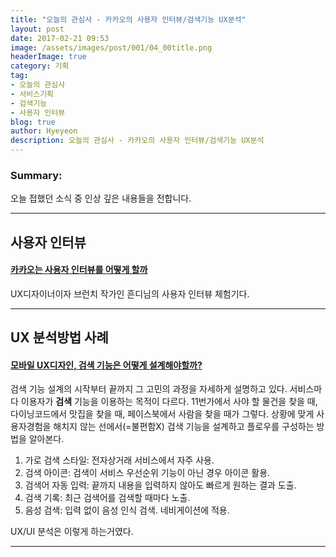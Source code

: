 ```yaml
---
title: "오늘의 관심사 - 카카오의 사용자 인터뷰/검색기능 UX분석"
layout: post
date: 2017-02-21 09:53
image: /assets/images/post/001/04_00title.png
headerImage: true
category: 기획
tag:
- 오늘의 관심사
- 서비스기획
- 검색기능
- 사용자 인터뷰
blog: true
author: Hyeyeon
description: 오늘의 관심사 - 카카오의 사용자 인터뷰/검색기능 UX분석
---
```


### Summary:

오늘 접했던 소식 중 인상 깊은 내용들을 전합니다.

---

## 사용자 인터뷰

#### [카카오는 사용자 인터뷰를 어떻게 할까](https://brunch.co.kr/@sooscape/42)

UX디자이너이자 브런치 작가인 흔디님의 사용자 인터뷰 체험기다.

---

## UX 분석방법 사례

#### [모바일 UX디자인, 검색 기능은 어떻게 설계해야할까?](http://icunow.co.kr/%EB%AA%A8%EB%B0%94%EC%9D%BC-ux%EB%94%94%EC%9E%90%EC%9D%B8-%EA%B2%80%EC%83%89-%EA%B8%B0%EB%8A%A5%EC%9D%80-%EC%96%B4%EB%96%BB%EA%B2%8C-%EC%84%A4%EA%B3%84%ED%95%B4%EC%95%BC%ED%95%A0%EA%B9%8C/?utm_source=facebook&utm_campaign=search&utm_medium=cpc)

검색 기능 설계의 시작부터 끝까지 그 고민의 과정을 자세하게 설명하고 있다. 서비스마다 이용자가 **검색** 기능을 이용하는 목적이 다르다. 11번가에서 사야 할 물건을 찾을 때, 다이닝코드에서 맛집을 찾을 때, 페이스북에서 사람을 찾을 때가 그렇다. 상황에 맞게 사용자경험을 해치지 않는 선에서(=불편함X) 검색 기능을 설계하고 플로우를 구성하는 방법을 알아본다.

1. 가로 검색 스타일: 전자상거래 서비스에서 자주 사용.
2. 검색 아이콘: 검색이 서비스 우선순위 기능이 아닌 경우 아이콘 활용.
3. 검색어 자동 입력: 끝까지 내용을 입력하지 않아도 빠르게 원하는 결과 도출.
4. 검색 기록: 최근 검색어를 검색할 때마다 노출.
5. 음성 검색: 입력 없이 음성 인식 검색. 네비게이션에 적용.

UX/UI 분석은 이렇게 하는거였다.

---
